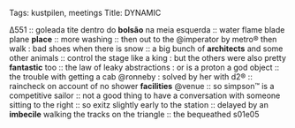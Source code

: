 Tags: kustpilen, meetings
Title: DYNAMIC
  
Δ551 :: goleada tite dentro do **bolsão** na meia esquerda :: water flame blade plane **place** :: more washing :: then out to the @imperator by metro® then walk : bad shoes when there is snow :: a big bunch of **architects** and some other animals :: control the stage like a king : but the others were also pretty **fantastic** too :: the law of leaky abstractions : or is a proton a god object :: the trouble with getting a cab @ronneby : solved by her with d2® :: raincheck on account of no shower **facilities** @venue :: so simpson™ is a competitive sailor :: not a good thing to have a conversation with someone sitting to the right :: so exitz slightly early to the station :: delayed by an **imbecile** walking the tracks on the triangle :: the bequeathed s01e05  
